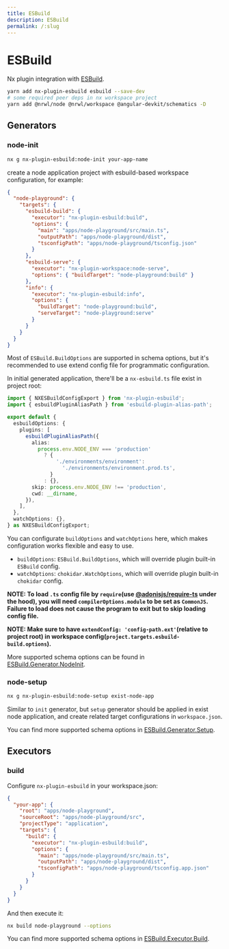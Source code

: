```yaml
---
title: ESBuild
description: ESBuild
permalink: /:slug
---
```


# ESBuild

Nx plugin integration with [ESBuild](https://github.com/evanw/esbuild).

```bash
yarn add nx-plugin-esbuild esbuild --save-dev
# some required peer deps in nx workspace project
yarn add @nrwl/node @nrwl/workspace @angular-devkit/schematics -D
```

## Generators

### node-init

```bash
nx g nx-plugin-esbuild:node-init your-app-name
```

create a node application project with esbuild-based workspace configuration, for example:

```json
{
  "node-playground": {
    "targets": {
      "esbuild-build": {
        "executor": "nx-plugin-esbuild:build",
        "options": {
          "main": "apps/node-playground/src/main.ts",
          "outputPath": "apps/node-playground/dist",
          "tsconfigPath": "apps/node-playground/tsconfig.json"
        }
      },
      "esbuild-serve": {
        "executor": "nx-plugin-workspace:node-serve",
        "options": { "buildTarget": "node-playground:build" }
      },
      "info": {
        "executor": "nx-plugin-esbuild:info",
        "options": {
          "buildTarget": "node-playground:build",
          "serveTarget": "node-playground:serve"
        }
      }
    }
  }
}
```

Most of `ESBuild.BuildOptions` are supported in schema options, but it's recommended to use extend config file for programmatic configuration.

In initial generated application, there'll be a `nx-esbuild.ts` file exist in project root:

```typescript
import { NXESBuildConfigExport } from 'nx-plugin-esbuild';
import { esbuildPluginAliasPath } from 'esbuild-plugin-alias-path';

export default {
  esbuildOptions: {
    plugins: [
      esbuildPluginAliasPath({
        alias:
          process.env.NODE_ENV === 'production'
            ? {
                './environments/environment':
                  './environments/environment.prod.ts',
              }
            : {},
        skip: process.env.NODE_ENV !== 'production',
        cwd: __dirname,
      }),
    ],
  },
  watchOptions: {},
} as NXESBuildConfigExport;
```

You can configurate `buildOptions` and `watchOptions` here, which makes configuration works flexible and easy to use.

- `buildOptions`: `ESBuild.BuildOptions`, which will override plugin built-in `ESBuild` config.
- `watchOptions`: `chokidar.WatchOptions`, which will override plugin built-in `chokidar` config.

**NOTE: To load `.ts` config file by `require`(use [@adonisjs/require-ts](https://www.npmjs.com/package/@adonisjs/require-ts) under the hood), you will need `compilerOptions.module` to be set as `CommonJS`.
Failure to load does not cause the program to exit but to skip loading config file.**

**NOTE: Make sure to have `extendConfig: 'config-path.ext'`(relative to project root) in workspace config(`project.targets.esbuild-build.options`).**

More supported schema options can be found in [ESBuild.Generator.NodeInit](/packages/nx-plugin-esbuild/src/generators/node-init/schema.json).

### node-setup

```bash
nx g nx-plugin-esbuild:node-setup exist-node-app
```

Similar to `init` generator, but `setup` generator should be applied in exist node application, and create related target configurations in `workspace.json`.

You can find more supported schema options in [ESBuild.Generator.Setup](/packages/nx-plugin-esbuild/src/generators/setup/schema.json).

## Executors

### build

Configure `nx-plugin-esbuild` in your workspace.json:

```json
{
  "your-app": {
    "root": "apps/node-playground",
    "sourceRoot": "apps/node-playground/src",
    "projectType": "application",
    "targets": {
      "build": {
        "executor": "nx-plugin-esbuild:build",
        "options": {
          "main": "apps/node-playground/src/main.ts",
          "outputPath": "apps/node-playground/dist",
          "tsconfigPath": "apps/node-playground/tsconfig.app.json"
        }
      }
    }
  }
}
```

And then execute it:

```bash
nx build node-playground --options
```

You can find more supported schema options in [ESBuild.Executor.Build](/packages/nx-plugin-esbuild/src/executors/build/schema.json).
